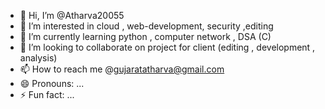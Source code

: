 - 👋 Hi, I’m @Atharva20055
- 👀 I’m interested in cloud , web-development, security ,editing 
- 🌱 I’m currently learning python , computer network , DSA (C)
- 💞️ I’m looking to collaborate on project for client (editing , development , analysis)
- 📫 How to reach me @gujaratatharva@gmail.com
- 😄 Pronouns: ...
- ⚡ Fun fact: ...

<!---
Atharva20055/Atharva20055 is a ✨ special ✨ repository because its `README.md` (this file) appears on your GitHub profile.
You can click the Preview link to take a look at your changes.
--->
